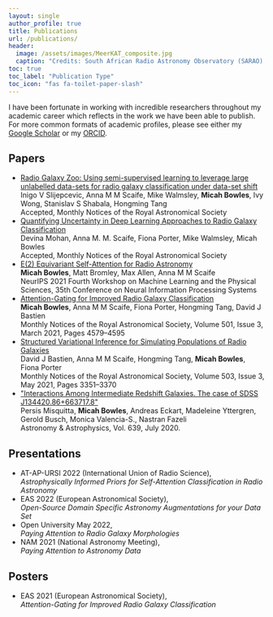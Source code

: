 ```yaml
---
layout: single
author_profile: true
title: Publications
url: /publications/
header:
  image: /assets/images/MeerKAT_composite.jpg
  caption: "Credits: South African Radio Astronomy Observatory (SARAO), Image by Alan Warburton / © BBC / Better Images of AI / Plant / CC-BY 4.0"
toc: true
toc_label: "Publication Type"
toc_icon: "fas fa-toilet-paper-slash"
---
```


I have been fortunate in working with incredible researchers throughout my
academic career which reflects in the work we have been able to publish.
For more common formats of academic profiles, please see either my
[Google Scholar](https://scholar.google.com/citations?user=Q7ziv7YAAAAJ&hl=en)
or my [ORCID](https://orcid.org/0000-0001-5838-8405).


## Papers
- [Radio Galaxy Zoo: Using semi-supervised learning to leverage large unlabelled data-sets for radio galaxy classification under data-set shift](https://arxiv.org/abs/2204.08816)  
Inigo V Slijepcevic, Anna M M Scaife, Mike Walmsley, __Micah Bowles__, Ivy Wong, Stanislav S Shabala, Hongming Tang  
Accepted, Monthly Notices of the Royal Astronomical Society
- [Quantifying Uncertainty in Deep Learning Approaches to Radio Galaxy Classification](https://arxiv.org/abs/2201.01203)  
Devina Mohan, Anna M. M. Scaife, Fiona Porter, Mike Walmsley, Micah Bowles  
Accepted, Monthly Notices of the Royal Astronomical Society
- [E(2) Equivariant Self-Attention for Radio Astronomy](https://arxiv.org/abs/2111.04742)  
__Micah Bowles__, Matt Bromley, Max Allen, Anna M M Scaife  
NeurIPS 2021 Fourth Workshop on Machine Learning and the Physical Sciences, 35th Conference on Neural Information Processing Systems
- [Attention-Gating for Improved Radio Galaxy Classification](https://doi.org/10.1093/mnras/staa3946)  
__Micah Bowles__, Anna M M Scaife, Fiona Porter, Hongming Tang, David J Bastien  
Monthly Notices of the Royal Astronomical Society, Volume 501, Issue 3, March 2021, Pages 4579–4595
- [Structured Variational Inference for Simulating Populations of Radio Galaxies](https://doi.org/10.1093/mnras/stab588)  
David J Bastien, Anna M M Scaife, Hongming Tang, __Micah Bowles__, Fiona Porter  
Monthly Notices of the Royal Astronomical Society, Volume 503, Issue 3, May 2021, Pages 3351–3370
- ["Interactions Among Intermediate Redshift Galaxies. The case of SDSS J134420.86+663717.8"](https://www.aanda.org/articles/aa/full_html/2020/07/aa37009-19/aa37009-19.html)  
Persis Misquitta, __Micah Bowles__, Andreas Eckart, Madeleine Yttergren, Gerold Busch, Monica Valencia-S., Nastran Fazeli  
Astronomy & Astrophysics, Vol. 639, July 2020.

## Presentations
- AT-AP-URSI 2022 (International Union of Radio Science),
_Astrophysically Informed Priors for Self-Attention Classification in Radio Astronomy_
- EAS 2022 (European Astronomical Society),  
_Open-Source Domain Specific Astronomy Augmentations for your Data Set_
- Open University May 2022,  
_Paying Attention to Radio Galaxy Morphologies_
- NAM 2021 (National Astronomy Meeting),  
_Paying Attention to Astronomy Data_

## Posters
- EAS 2021 (European Astronomical Society),  
_Attention-Gating for Improved Radio Galaxy Classification_
